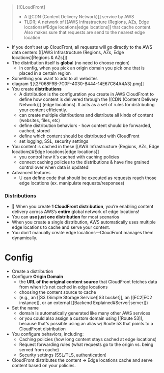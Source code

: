 
>[!CLoudFront]
>- A [[CDN (Content Delivery Network)]] service by AWS
>- TLDR; A network of [[AWS Infrastructure (Regions, AZs, Edge locations)#Edge locations|edge locations]] that cache content. Also makes sure that requests are send to the nearest edge location
- If you don’t set up CloudFront, all requests will go directly to the AWS data centers ([[AWS Infrastructure (Regions, AZs, Edge locations)|Regions & AZs]])
- The distribution itself is **global** (no need to choose region)
	- In config, when you pick an origin domain you pick one that is placed in a certain region  
- Something you want to add to all websites
- diagram
	![[{2F068F9B-7C0F-4030-B444-14E67C84A4A3}.png]]
- You create **distributions**
	- A distribution is the configuration you create in AWS CloudFront to define how content is delivered through the [[CDN (Content Delivery Network)]] (edge locations). It acts as a set of rules for distributing your content efficiently.
	- can create multiple distributions and distribute all kinds of content (websites, files, etc)
	- define distribution behaviors - how content should be forwarded, cached, stored
	- define which content should be distributed with CloudFront
	- set logging, SSL, security settings
- You content is cached in these [[AWS Infrastructure (Regions, AZs, Edge locations)#Edge locations|edge locations]]
	- you control how it's cached with caching policies
	- connect caching policies to the distributions & have fine grained control over when data is updated
- Advanced features
	- U can define code that should be executed as requests reach those edge locations (ex. manipulate requests/responses)

### Distributions
- 🚀 When you create **1 CloudFront distribution**, you’re enabling content delivery across AWS’s **entire** global network of edge locations! 
- You can **use just one distribution** for most scenarios
- When you create a single distribution, AWS automatically uses multiple edge locations to cache and serve your content.
- You don’t manually create edge locations—CloudFront manages them dynamically.

# Config
- Create a distribution
- Configure **Origin Domain**
	- the **URL of the original content source** that CloudFront fetches data from when it’s not cached in edge locations
	- choosing the content source to cache
	- (e.g., an [[S3 (Simple Storage Service)|S3 bucket]], an [[EC2|EC2 instance]], or an external [[Backend Explained#Server|server]])
- Set the name 
	- domain is automatically generated like many other AWS services
	- or you could also assign a custom domain using [[Route 53]], because that's possible using an alias w/ Route 53 that points to a CloudFront distribution
- You configure behaviors, including:
	- Caching policies (how long content stays cached at edge locations)
	- Request forwarding rules (what requests go to the origin vs. being served from cache)
	- Security settings (SSL/TLS, authentication)
- CloudFront distributes the content → Edge locations cache and serve content based on your policies.
